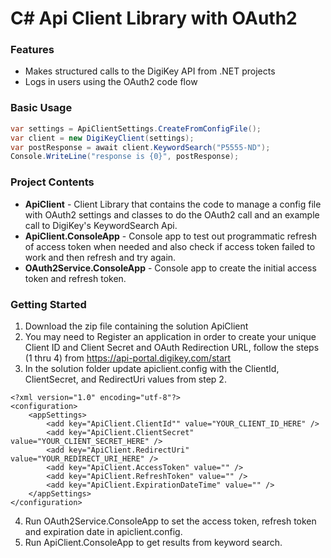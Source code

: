 # C# Api Client Library with OAuth2

### Features

* Makes structured calls to the DigiKey API from .NET projects
* Logs in users using the OAuth2 code flow

### Basic Usage

```csharp
var settings = ApiClientSettings.CreateFromConfigFile();
var client = new DigiKeyClient(settings);
var postResponse = await client.KeywordSearch("P5555-ND");
Console.WriteLine("response is {0}", postResponse);
```

### Project Contents

* **ApiClient** - Client Library that contains the code to manage a config file with OAuth2 settings and classes to do the OAuth2 call and  an example call to DigiKey's KeywordSearch Api. 
* **ApiClient.ConsoleApp** - Console app to test out programmatic refresh of access token when needed and also check if access token failed to work and then refresh and try again.
* **OAuth2Service.ConsoleApp** - Console app to create the initial access token and refresh token.

### Getting Started  

1. Download the zip file containing the solution ApiClient
2. You may need to Register an application in order to create your unique Client ID and Client Secret and OAuth Redirection URL, follow the steps (1 thru 4) from <https://api-portal.digikey.com/start>
3. In the solution folder update  apiclient.config with the ClientId, ClientSecret, and RedirectUri values from step 2.
```
<?xml version="1.0" encoding="utf-8"?>
<configuration>
    <appSettings>
        <add key="ApiClient.ClientId"" value="YOUR_CLIENT_ID_HERE" />
        <add key="ApiClient.ClientSecret" value="YOUR_CLIENT_SECRET_HERE" />
        <add key="ApiClient.RedirectUri"  value="YOUR_REDIRECT_URI_HERE" />
        <add key="ApiClient.AccessToken" value="" />
        <add key="ApiClient.RefreshToken" value="" />
        <add key="ApiClient.ExpirationDateTime" value="" />
    </appSettings>
</configuration>
```
4. Run OAuth2Service.ConsoleApp to set the access token, refresh token and expiration date in apiclient.config. 
5. Run ApiClient.ConsoleApp to get results from keyword search.
